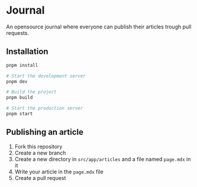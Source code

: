 # Journal

An opensource journal where everyone can publish their articles trough pull requests.

## Installation

```bash
pnpm install

# Start the development server
pnpm dev

# Build the project
pnpm build

# Start the production server
pnpm start
```

## Publishing an article

1. Fork this repository
2. Create a new branch
3. Create a new directory in `src/app/articles` and a file named `page.mdx` in it
4. Write your article in the `page.mdx` file
5. Create a pull request
